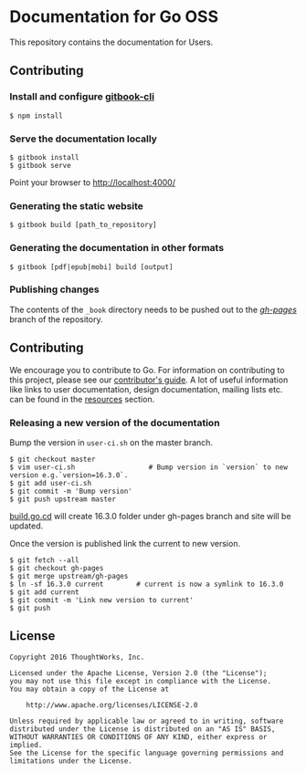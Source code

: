 # Documentation for Go OSS

This repository contains the documentation for Users.

## Contributing

### Install and configure [gitbook-cli](https://github.com/GitbookIO/gitbook-cli)

```
$ npm install
```

### Serve the documentation locally

```
$ gitbook install
$ gitbook serve
```

Point your browser to [http://localhost:4000/](http://localhost:4000/)

### Generating the static website

```
$ gitbook build [path_to_repository]
```

### Generating the documentation in other formats

```
$ gitbook [pdf|epub|mobi] build [output]
```

### Publishing changes

The contents of the `_book` directory needs to be pushed out to the *[gh-pages](https://github.com/gocd/docs.go.cd/tree/gh-pages)* branch of the repository.

## Contributing

We encourage you to contribute to Go. For information on contributing to this project, please see our [contributor's guide](https://www.gocd.io/contribute).
A lot of useful information like links to user documentation, design documentation, mailing lists etc. can be found in the [resources](https://www.gocd.io/community/resources.html) section.

### Releasing a new version of the documentation

Bump the version in `user-ci.sh` on the master branch.

```
$ git checkout master
$ vim user-ci.sh                  # Bump version in `version` to new version e.g.`version=16.3.0`.
$ git add user-ci.sh
$ git commit -m 'Bump version'
$ git push upstream master
```
[build.go.cd](http://build.go.cd) will create 16.3.0 folder under gh-pages branch and site will be updated. 

Once the version is published link the current to new version.

```
$ git fetch --all
$ git checkout gh-pages
$ git merge upstream/gh-pages
$ ln -sf 16.3.0 current        # current is now a symlink to 16.3.0
$ git add current
$ git commit -m 'Link new version to current'
$ git push
```

## License

```plain
Copyright 2016 ThoughtWorks, Inc.

Licensed under the Apache License, Version 2.0 (the "License");
you may not use this file except in compliance with the License.
You may obtain a copy of the License at

    http://www.apache.org/licenses/LICENSE-2.0

Unless required by applicable law or agreed to in writing, software
distributed under the License is distributed on an "AS IS" BASIS,
WITHOUT WARRANTIES OR CONDITIONS OF ANY KIND, either express or implied.
See the License for the specific language governing permissions and
limitations under the License.
```
